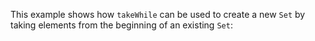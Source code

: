 This example shows how `takeWhile` can be used to create a new `Set` by taking elements from the beginning of an existing `Set`:
